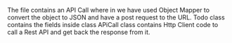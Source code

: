 The file contains an API Call where in we have used Object Mapper to convert the object to JSON and have a post request to the URL.
Todo class contains the fields inside class
APiCall class contains Http Client code to call a Rest API and get back the response from it.
